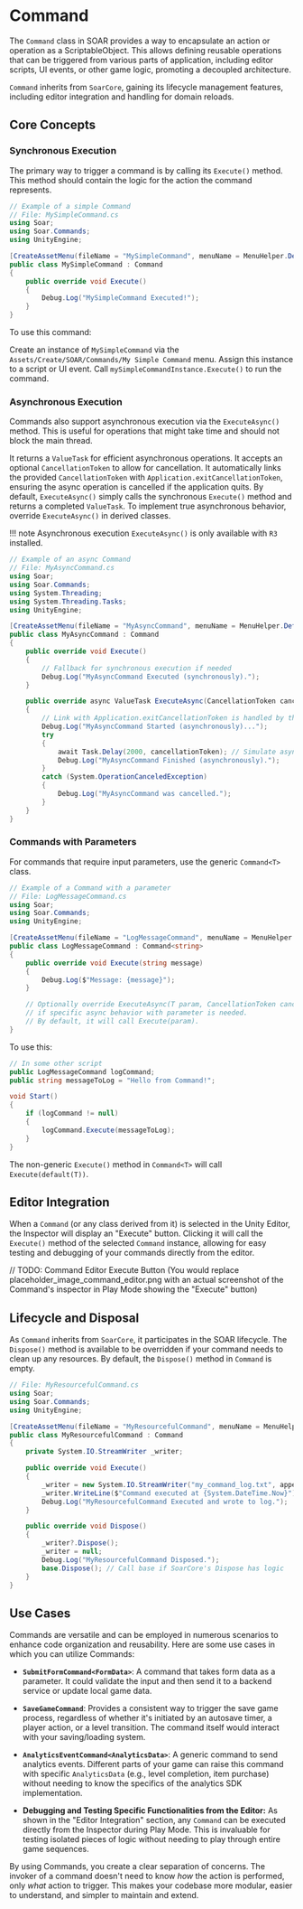# Command

The `Command` class in SOAR provides a way to encapsulate an action or operation as a ScriptableObject.
This allows defining reusable operations that can be triggered from various parts of application,
including editor scripts, UI events, or other game logic, promoting a decoupled architecture.

`Command` inherits from `SoarCore`, gaining its lifecycle management features, including editor integration and handling for domain reloads.

## Core Concepts

### Synchronous Execution

The primary way to trigger a command is by calling its `Execute()` method. This method should contain the logic for the action the command represents.

```csharp
// Example of a simple Command
// File: MySimpleCommand.cs
using Soar;
using Soar.Commands;
using UnityEngine;

[CreateAssetMenu(fileName = "MySimpleCommand", menuName = MenuHelper.DefaultCommandMenu + "My Simple Command")]
public class MySimpleCommand : Command
{
    public override void Execute()
    {
        Debug.Log("MySimpleCommand Executed!");
    }
}
```

To use this command:

Create an instance of `MySimpleCommand` via the `Assets/Create/SOAR/Commands/My Simple Command` menu.
Assign this instance to a script or UI event.
Call `mySimpleCommandInstance.Execute()` to run the command.

### Asynchronous Execution

Commands also support asynchronous execution via the `ExecuteAsync()` method.
This is useful for operations that might take time and should not block the main thread.

It returns a `ValueTask` for efficient asynchronous operations.
It accepts an optional `CancellationToken` to allow for cancellation.
It automatically links the provided `CancellationToken` with `Application.exitCancellationToken`, ensuring the async operation is cancelled if the application quits.
By default, `ExecuteAsync()` simply calls the synchronous `Execute()` method and returns a completed `ValueTask`.
To implement true asynchronous behavior, override `ExecuteAsync()` in derived classes.

!!! note
    Asynchronous execution `ExecuteAsync()` is only available with `R3` installed.

```csharp
// Example of an async Command
// File: MyAsyncCommand.cs
using Soar;
using Soar.Commands;
using System.Threading;
using System.Threading.Tasks;
using UnityEngine;

[CreateAssetMenu(fileName = "MyAsyncCommand", menuName = MenuHelper.DefaultCommandMenu + "My Async Command")]
public class MyAsyncCommand : Command
{
    public override void Execute()
    {
        // Fallback for synchronous execution if needed
        Debug.Log("MyAsyncCommand Executed (synchronously).");
    }

    public override async ValueTask ExecuteAsync(CancellationToken cancellationToken = default)
    {
        // Link with Application.exitCancellationToken is handled by the base class
        Debug.Log("MyAsyncCommand Started (asynchronously)...");
        try
        {
            await Task.Delay(2000, cancellationToken); // Simulate async work
            Debug.Log("MyAsyncCommand Finished (asynchronously).");
        }
        catch (System.OperationCanceledException)
        {
            Debug.Log("MyAsyncCommand was cancelled.");
        }
    }
}
```

### Commands with Parameters

For commands that require input parameters, use the generic `Command<T>` class.

```csharp
// Example of a Command with a parameter
// File: LogMessageCommand.cs
using Soar;
using Soar.Commands;
using UnityEngine;

[CreateAssetMenu(fileName = "LogMessageCommand", menuName = MenuHelper.DefaultCommandMenu + "Log Message Command")]
public class LogMessageCommand : Command<string>
{
    public override void Execute(string message)
    {
        Debug.Log($"Message: {message}");
    }

    // Optionally override ExecuteAsync(T param, CancellationToken cancellationToken)
    // if specific async behavior with parameter is needed.
    // By default, it will call Execute(param).
}
```

To use this:

```csharp
// In some other script
public LogMessageCommand logCommand;
public string messageToLog = "Hello from Command!";

void Start()
{
    if (logCommand != null)
    {
        logCommand.Execute(messageToLog);
    }
}
```

The non-generic `Execute()` method in `Command<T>` will call `Execute(default(T))`.

## Editor Integration

When a `Command` (or any class derived from it) is selected in the Unity Editor, the Inspector will display an "Execute" button. Clicking it will call the `Execute()` method of the selected `Command` instance, allowing for easy testing and debugging of your commands directly from the editor.

// TODO: Command Editor Execute Button (You would replace placeholder_image_command_editor.png with an actual screenshot of the Command's inspector in Play Mode showing the "Execute" button)

## Lifecycle and Disposal

As `Command` inherits from `SoarCore`, it participates in the SOAR lifecycle. The `Dispose()` method is available to be overridden if your command needs to clean up any resources. By default, the `Dispose()` method in `Command` is empty.

```csharp
// File: MyResourcefulCommand.cs
using Soar;
using Soar.Commands;
using UnityEngine;

[CreateAssetMenu(fileName = "MyResourcefulCommand", menuName = MenuHelper.DefaultCommandMenu + "My Resourceful Command")]
public class MyResourcefulCommand : Command
{
    private System.IO.StreamWriter _writer;

    public override void Execute()
    {
        _writer = new System.IO.StreamWriter("my_command_log.txt", append: true);
        _writer.WriteLine($"Command executed at {System.DateTime.Now}");
        Debug.Log("MyResourcefulCommand Executed and wrote to log.");
    }

    public override void Dispose()
    {
        _writer?.Dispose();
        _writer = null;
        Debug.Log("MyResourcefulCommand Disposed.");
        base.Dispose(); // Call base if SoarCore's Dispose has logic
    }
}
```

## Use Cases

Commands are versatile and can be employed in numerous scenarios to enhance code organization and reusability.
Here are some use cases in which you can utilize Commands:

- **`SubmitFormCommand<FormData>`**:
  A command that takes form data as a parameter.
  It could validate the input and then send it to a backend service or update local game data.

- **`SaveGameCommand`**:
  Provides a consistent way to trigger the save game process, regardless of whether it's initiated by an autosave timer, a player action, or a level transition.
  The command itself would interact with your saving/loading system.

- **`AnalyticsEventCommand<AnalyticsData>`**:
  A generic command to send analytics events.
  Different parts of your game can raise this command with specific `AnalyticsData` (e.g., level completion, item purchase) without needing to know the specifics of the analytics SDK implementation.

- **Debugging and Testing Specific Functionalities from the Editor:**
  As shown in the "Editor Integration" section, any `Command` can be executed directly from the Inspector during Play Mode.
  This is invaluable for testing isolated pieces of logic without needing to play through entire game sequences.

By using Commands, you create a clear separation of concerns.
The invoker of a command doesn't need to know *how* the action is performed, only *what* action to trigger.
This makes your codebase more modular, easier to understand, and simpler to maintain and extend.
